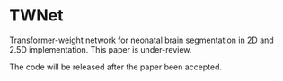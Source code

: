 # TWNet
Transformer-weight network for neonatal brain segmentation in 2D and 2.5D implementation.
This paper is under-review. 

The code will be released after the paper been accepted.
